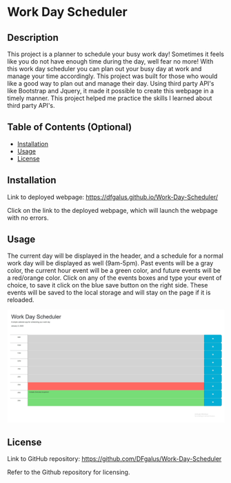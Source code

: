 # Work Day Scheduler

## Description

This project is a planner to schedule your busy work day! Sometimes it feels like you do not have enough time during the day, well fear no more! With this work day scheduler you can plan out your busy day at work and manage your time accordingly.
This project was built for those who would like a good way to plan out and manage their day. Using third party API's like Bootstrap and Jquery, it made it possible to create this webpage in a timely manner.  This project helped me practice the skills I learned about
third party API's.


## Table of Contents (Optional)

- [Installation](#installation)
- [Usage](#usage)
- [License](#license)

## Installation

Link to deployed webpage: https://dfgalus.github.io/Work-Day-Scheduler/

Click on the link to the deployed webpage, which will launch the webpage with no errors.  


## Usage

The current day will be displayed in the header, and a schedule for a normal work day will be displayed as well (9am-5pm).  Past events will be a gray color, the current hour event will be a green color, and future events will be a red/orange color.  Click on any of the events boxes and type your event of choice, to save it click on the blue save button on the right side.  These events will be saved to the local storage and will stay on the page if it is reloaded.



![alt text](assets/images/Screenshot%202023-01-03%20164828.jpg)



## License

Link to GitHub repository: https://github.com/DFgalus/Work-Day-Scheduler

Refer to the Github repository for licensing.
